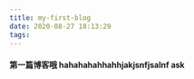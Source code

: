 ```yaml
---
title: my-first-blog
date: 2020-08-27 18:13:29
tags:
---
```


#### 第一篇博客哦 hahahahahhahhjakjsnfjsalnf ask
